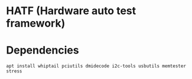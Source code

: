 # HATF (Hardware auto test framework)

# Dependencies

```
apt install whiptail pciutils dmidecode i2c-tools usbutils memtester stress
```